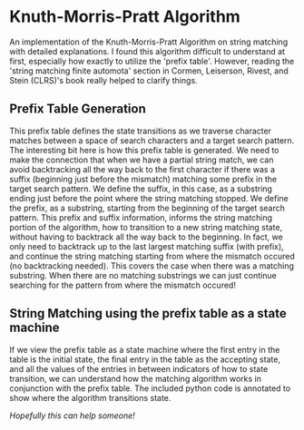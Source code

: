 # Knuth-Morris-Pratt Algorithm

An implementation of the Knuth-Morris-Pratt Algorithm on string matching with detailed explanations.
I found this algorithm difficult to understand at first, especially how exactly to utilize the 'prefix table'. 
However, reading the 'string matching finite automota' section in Cormen, Leiserson, Rivest, and Stein (CLRS)'s book really helped to clarify things. 

## Prefix Table Generation
This prefix table defines the state transitions as we traverse character matches
between a space of search characters and a target search pattern. The interesting bit here
is how this prefix table is generated. We need to make the connection that when we have
a partial string match, we can avoid backtracking all the way back to the first
character if there was a suffix (beginning just before the mismatch) matching some
prefix in the target search pattern. We define the suffix, in this case, as a substring
ending just before the point where the string matching stopped. We define the prefix, as
a substring, starting from the beginning of the target search pattern. This prefix and 
suffix information, informs the string matching portion of the algorithm, how to transition 
to a new string matching state, without having to backtrack all the way back to the beginning.
In fact, we only need to backtrack up to the last largest matching suffix (with prefix), 
and continue the string matching starting from where the mismatch occured (no backtracking needed). 
This covers the case when there was a matching substring. When there are no matching substrings 
we can just continue searching for the pattern from where the mismatch occured! 


## String Matching using the prefix table as a state machine
If we view the prefix table as a state machine where the first entry in the table is the 
initial state, the final entry in the table as the accepting state, and all the values
of the entries in between indicators of how to state transition, we can understand how
the matching algorithm works in conjunction with the prefix table. The included python
code is annotated to show where the algorithm transitions state.

*Hopefully this can help someone!*
